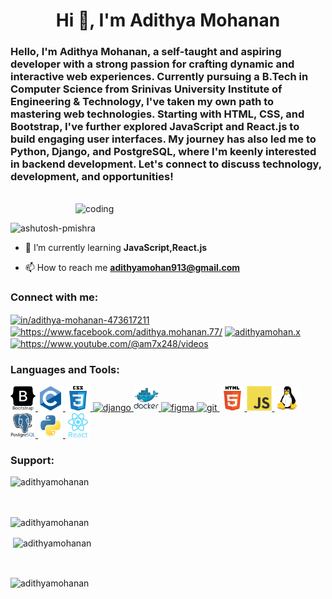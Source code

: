 
<h1 align="center">Hi 👋, I'm Adithya Mohanan</h1>
<h3>Hello, I'm Adithya Mohanan, a self-taught and aspiring developer with a strong passion for crafting dynamic and interactive web experiences. Currently pursuing a B.Tech in Computer Science from Srinivas University Institute of Engineering & Technology, I've taken my own path to mastering web technologies. Starting with HTML, CSS, and Bootstrap, I've further explored JavaScript and React.js to build engaging user interfaces. My journey has also led me to Python, Django, and PostgreSQL, where I'm keenly interested in backend development. Let's connect to discuss technology, development, and opportunities!</h3>
<br>
<img align="right" alt="coding" width="400" src="https://user-images.githubusercontent.com/55389276/140866485-8fb1c876-9a8f-4d6a-98dc-08c4981eaf70.gif"><br>
<p align="left"> <img src="https://komarev.com/ghpvc/?username=ashutosh-pmishra&label=Profile%20views&color=0e75b6&style=flat" alt="ashutosh-pmishra" /> </p>



- 🌱 I’m currently learning **JavaScript,React.js**

- 📫 How to reach me **adithyamohan913@gmail.com**

<h3 align="left">Connect with me:</h3>
<p align="left">
<a href="https://linkedin.com/in/in/adithya-mohanan-473617211" target="blank"><img align="center" src="https://raw.githubusercontent.com/rahuldkjain/github-profile-readme-generator/master/src/images/icons/Social/linked-in-alt.svg" alt="in/adithya-mohanan-473617211" height="30" width="40" /></a>
<a href="https://fb.com/https://www.facebook.com/adithya.mohanan.77/" target="blank"><img align="center" src="https://raw.githubusercontent.com/rahuldkjain/github-profile-readme-generator/master/src/images/icons/Social/facebook.svg" alt="https://www.facebook.com/adithya.mohanan.77/" height="30" width="40" /></a>
<a href="https://instagram.com/adithyamohan.x" target="blank"><img align="center" src="https://raw.githubusercontent.com/rahuldkjain/github-profile-readme-generator/master/src/images/icons/Social/instagram.svg" alt="adithyamohan.x" height="30" width="40" /></a>
<a href="https://www.youtube.com/c/https://www.youtube.com/@am7x248/videos" target="blank"><img align="center" src="https://raw.githubusercontent.com/rahuldkjain/github-profile-readme-generator/master/src/images/icons/Social/youtube.svg" alt="https://www.youtube.com/@am7x248/videos" height="30" width="40" /></a>
</p>

<h3 align="left">Languages and Tools:</h3>
<p align="left"> <a href="https://getbootstrap.com" target="_blank" rel="noreferrer"> <img src="https://raw.githubusercontent.com/devicons/devicon/master/icons/bootstrap/bootstrap-plain-wordmark.svg" alt="bootstrap" width="40" height="40"/> </a> <a href="https://www.cprogramming.com/" target="_blank" rel="noreferrer"> <img src="https://raw.githubusercontent.com/devicons/devicon/master/icons/c/c-original.svg" alt="c" width="40" height="40"/> </a> <a href="https://www.w3schools.com/css/" target="_blank" rel="noreferrer"> <img src="https://raw.githubusercontent.com/devicons/devicon/master/icons/css3/css3-original-wordmark.svg" alt="css3" width="40" height="40"/> </a> <a href="https://www.djangoproject.com/" target="_blank" rel="noreferrer"> <img src="https://cdn.worldvectorlogo.com/logos/django.svg" alt="django" width="40" height="40"/> </a> <a href="https://www.docker.com/" target="_blank" rel="noreferrer"> <img src="https://raw.githubusercontent.com/devicons/devicon/master/icons/docker/docker-original-wordmark.svg" alt="docker" width="40" height="40"/> </a> <a href="https://www.figma.com/" target="_blank" rel="noreferrer"> <img src="https://www.vectorlogo.zone/logos/figma/figma-icon.svg" alt="figma" width="40" height="40"/> </a> <a href="https://git-scm.com/" target="_blank" rel="noreferrer"> <img src="https://www.vectorlogo.zone/logos/git-scm/git-scm-icon.svg" alt="git" width="40" height="40"/> </a> <a href="https://www.w3.org/html/" target="_blank" rel="noreferrer"> <img src="https://raw.githubusercontent.com/devicons/devicon/master/icons/html5/html5-original-wordmark.svg" alt="html5" width="40" height="40"/> </a> <a href="https://developer.mozilla.org/en-US/docs/Web/JavaScript" target="_blank" rel="noreferrer"> <img src="https://raw.githubusercontent.com/devicons/devicon/master/icons/javascript/javascript-original.svg" alt="javascript" width="40" height="40"/> </a> <a href="https://www.linux.org/" target="_blank" rel="noreferrer"> <img src="https://raw.githubusercontent.com/devicons/devicon/master/icons/linux/linux-original.svg" alt="linux" width="40" height="40"/> </a> <a href="https://www.postgresql.org" target="_blank" rel="noreferrer"> <img src="https://raw.githubusercontent.com/devicons/devicon/master/icons/postgresql/postgresql-original-wordmark.svg" alt="postgresql" width="40" height="40"/> </a> <a href="https://www.python.org" target="_blank" rel="noreferrer"> <img src="https://raw.githubusercontent.com/devicons/devicon/master/icons/python/python-original.svg" alt="python" width="40" height="40"/> </a> <a href="https://reactjs.org/" target="_blank" rel="noreferrer"> <img src="https://raw.githubusercontent.com/devicons/devicon/master/icons/react/react-original-wordmark.svg" alt="react" width="40" height="40"/> </a> </p>

<h3 align="left">Support:</h3>
<p><a href="https://www.buymeacoffee.com/adithyamohanan"> <img align="left" src="https://cdn.buymeacoffee.com/buttons/v2/default-yellow.png" height="50" width="210" alt="adithyamohanan" /></a></p><br><br><br>

<p><img align="left" src="https://github-readme-stats.vercel.app/api/top-langs?username=adithyamohanan&show_icons=true&locale=en&layout=compact" alt="adithyamohanan" /></p><br>

<p>&nbsp;<img align="center" src="https://github-readme-stats.vercel.app/api?username=adithyamohanan&show_icons=true&locale=en" alt="adithyamohanan" /></p><br>

<p><img align="center" src="https://github-readme-streak-stats.herokuapp.com/?user=adithyamohanan&" alt="adithyamohanan" /></p>


